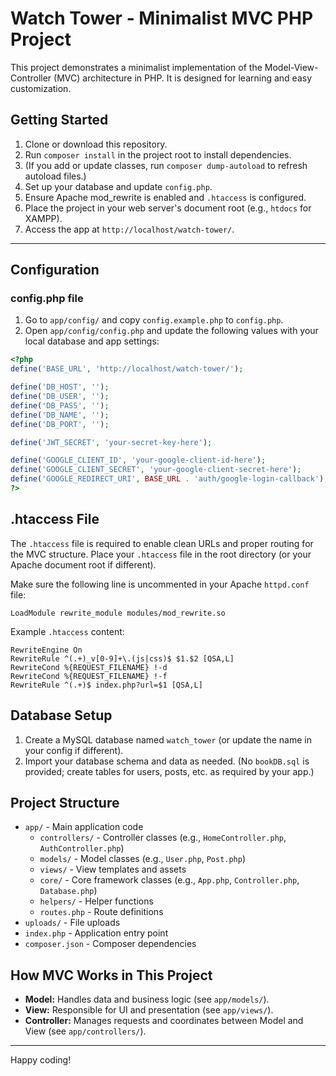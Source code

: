 # Watch Tower - Minimalist MVC PHP Project

This project demonstrates a minimalist implementation of the Model-View-Controller (MVC) architecture in PHP. It is designed for learning and easy customization.


## Getting Started

1. Clone or download this repository.
2. Run `composer install` in the project root to install dependencies.
3. (If you add or update classes, run `composer dump-autoload` to refresh autoload files.)
4. Set up your database and update `config.php`.
5. Ensure Apache mod_rewrite is enabled and `.htaccess` is configured.
6. Place the project in your web server's document root (e.g., `htdocs` for XAMPP).
7. Access the app at `http://localhost/watch-tower/`.

---

## Configuration

### config.php file

1. Go to `app/config/` and copy `config.example.php` to `config.php`.
2. Open `app/config/config.php` and update the following values with your local database and app settings:

```php
<?php
define('BASE_URL', 'http://localhost/watch-tower/');

define('DB_HOST', '');
define('DB_USER', '');
define('DB_PASS', '');
define('DB_NAME', '');
define('DB_PORT', '');

define('JWT_SECRET', 'your-secret-key-here');

define('GOOGLE_CLIENT_ID', 'your-google-client-id-here');
define('GOOGLE_CLIENT_SECRET', 'your-google-client-secret-here');
define('GOOGLE_REDIRECT_URI', BASE_URL . 'auth/google-login-callback');
?>
```

## .htaccess File

The `.htaccess` file is required to enable clean URLs and proper routing for the MVC structure. Place your `.htaccess` file in the root directory (or your Apache document root if different).

Make sure the following line is uncommented in your Apache `httpd.conf` file:

```apache_conf
LoadModule rewrite_module modules/mod_rewrite.so
```

Example `.htaccess` content:

```apache_conf
RewriteEngine On
RewriteRule ^(.+)_v[0-9]+\.(js|css)$ $1.$2 [QSA,L]
RewriteCond %{REQUEST_FILENAME} !-d
RewriteCond %{REQUEST_FILENAME} !-f
RewriteRule ^(.+)$ index.php?url=$1 [QSA,L]
```

## Database Setup

1. Create a MySQL database named `watch_tower` (or update the name in your config if different).
2. Import your database schema and data as needed. (No `bookDB.sql` is provided; create tables for users, posts, etc. as required by your app.)

## Project Structure

- `app/` - Main application code
  - `controllers/` - Controller classes (e.g., `HomeController.php`, `AuthController.php`)
  - `models/` - Model classes (e.g., `User.php`, `Post.php`)
  - `views/` - View templates and assets
  - `core/` - Core framework classes (e.g., `App.php`, `Controller.php`, `Database.php`)
  - `helpers/` - Helper functions
  - `routes.php` - Route definitions
- `uploads/` - File uploads
- `index.php` - Application entry point
- `composer.json` - Composer dependencies

## How MVC Works in This Project

- **Model:** Handles data and business logic (see `app/models/`).
- **View:** Responsible for UI and presentation (see `app/views/`).
- **Controller:** Manages requests and coordinates between Model and View (see `app/controllers/`).

---

Happy coding!
